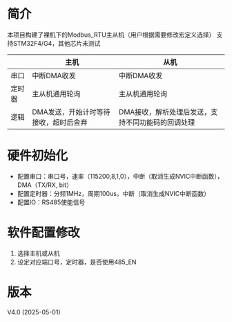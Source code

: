# 简介

本项目构建了裸机下的Modbus_RTU主从机（用户根据需要修改宏定义选择）
支持STM32F4/G4，其他芯片未测试

|     | 主机                   | 从机                         |
| --- | -------------------- | -------------------------- |
| 串口  | 中断DMA收发              | 中断DMA收发                    |
| 定时器 | 主从机通用轮询              | 主从机通用轮询                    |
| 逻辑  | DMA发送，开始计时等待接收，超时后舍弃 | DMA接收，解析处理后发送，支持不同功能码的回调处理 |

# 硬件初始化

- 配置串口：串口号，速率（115200,8,1,0），中断（取消生成NVIC中断函数），DMA（TX/RX, bit）
- 配置定时器：分频1MHz，周期100us，中断（取消生成NVIC中断函数）
- 配置IO：RS485使能信号

# 软件配置修改

1. 选择主机或从机
2. 设定对应端口号，定时器，是否使用485_EN

# 版本

V4.0 (2025-05-01)
